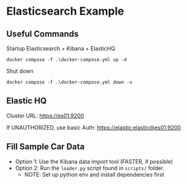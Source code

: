 # Elasticsearch Example

## Useful Commands

Startup Elasticsearch + Kibana + ElasticHQ

`docker compose -f .\docker-compose.yml up -d`

Shut down

`docker compose -f .\docker-compose.yml down -v`

## Elastic HQ

Cluster URL: <https://es01:9200>

If UNAUTHORIZED, use basic Auth: <https://elastic:elastic@es01:9200>

## Fill Sample Car Data

- Option 1: Use the Kibana data import tool (FASTER, if possible)
- Option 2: Run the `loader.py` script found in `scripts/` folder.
  - NOTE: Set up python env and install dependencies first
